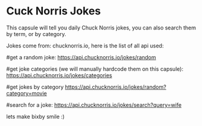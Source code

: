 # Cuck Norris Jokes

This capsule will tell you daily Chuck Norris jokes, you can also search them by term, or by category.

Jokes come from: chucknorris.io, here is the list of all api used:

#get a random joke:
https://api.chucknorris.io/jokes/random

#get joke categories (we will manually hardcode them on this capsule):
https://api.chucknorris.io/jokes/categories

#get jokes by category
https://api.chucknorris.io/jokes/random?category=movie

#search for a joke:
https://api.chucknorris.io/jokes/search?query=wife


lets make bixby smile :)


